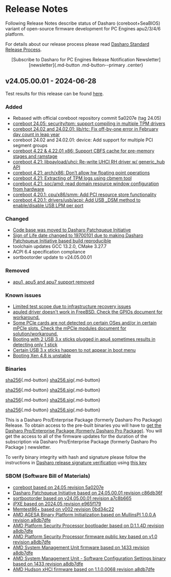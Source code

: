 # Release Notes

Following Release Notes describe status of Dasharo (coreboot+SeaBIOS) variant
of open-source firmware development for PC Engines apu2/3/4/6 platform.

For details about our release process please read
[Dasharo Standard Release Process](../../dev-proc/standard-release-process.md).

<center>
[Subscribe to Dasharo for PC Engines Release Notification Newsletter]
[newsletter]{.md-button .md-button--primary .center}
</center>

</center>

## v24.05.00.01 - 2024-06-28

Test results for this release can be found
[here](https://docs.google.com/spreadsheets/d/1_uRhVo9eYeZONnelymonYp444zYHT_Q_qmJEJ8_XqJc/edit?usp=sharing).

### Added

- Rebased with official coreboot repository commit 5a0207e (tag 24.05)
- [coreboot 24.05: security/tpm: support compiling in multiple TPM drivers](https://doc.coreboot.org/releases/coreboot-24.05-relnotes.html#security-tpm-support-compiling-in-multiple-tpm-drivers)
- [coreboot 24.02 and 24.02.01: lib/rtc: Fix off-by-one error in February day count in leap year](https://doc.coreboot.org/releases/coreboot-24.02-relnotes.html#lib-rtc-fix-off-by-one-error-in-february-day-count-in-leap-year)
- coreboot 24.02 and 24.02.01: device: Add support for multiple PCI segment groups
- [coreboot 4.22 & 4.22.01 x86: Support CBFS cache for pre-memory stages and ramstage](https://doc.coreboot.org/releases/coreboot-4.22-relnotes.html#x86-support-cbfs-cache-for-pre-memory-stages-and-ramstage)
- [coreboot 4.21: libpayload/uhci: Re-write UHCI RH driver w/ generic_hub API](https://doc.coreboot.org/releases/coreboot-4.21-relnotes.html#libpayload-uhci-re-write-uhci-rh-driver-w-generic-hub-api)
- [coreboot 4.21: arch/x86: Don’t allow hw floating point operations](https://doc.coreboot.org/releases/coreboot-4.21-relnotes.html#arch-x86-don-t-allow-hw-floating-point-operations)
- [coreboot 4.21: Extracting of TPM logs using cbmem tool](https://doc.coreboot.org/releases/coreboot-4.21-relnotes.html#extracting-of-tpm-logs-using-cbmem-tool)
- [coreboot 4.21: soc/amd: read domain resource window configuration from hardware](https://doc.coreboot.org/releases/coreboot-4.21-relnotes.html#soc-amd-read-domain-resource-window-configuration-from-hardware)
- [coreboot 4.20.1: cpu/x86/smm: Add PCI resource store functionality](https://doc.coreboot.org/releases/coreboot-4.20.1-relnotes.html#cpu-x86-smm-add-pci-resource-store-functionality)
- [coreboot 4.20.1: drivers/usb/acpi: Add USB _DSM method to enable/disable USB LPM per port](https://doc.coreboot.org/releases/coreboot-4.20.1-relnotes.html#drivers-usb-acpi-add-usb-dsm-method-to-enable-disable-usb-lpm-per-port)

### Changed

- [Code base was moved to Dasharo Patchqueue Initiative](https://github.com/Dasharo/dasharo-pq?tab=readme-ov-file#background)
- [Sign of Life date changed to 19700101 due to making Dasharo Patchqueue Initiative based build reproducible](https://github.com/Dasharo/dasharo-issues/issues/889)
- toolchain updates GCC 13.2.0, CMake 3.27.7
- ACPI 6.4 specification compliance
- sortbootorder update to v24.05.00.01

### Removed

- [apu1, apu5 and apu7 support removed](https://github.com/Dasharo/dasharo-issues/issues/909)

### Known issues

- [Limited test scope due to infrastructure recovery issues](https://github.com/Dasharo/dasharo-issues/issues/914)
- [apuled driver doesn't work in FreeBSD. Check the  GPIOs document for workaround.](https://github.com/pcengines/coreboot/issues/329)
- [Some PCIe cards are not detected on certain OSes and/or in certain mPCIe slots. Check the  mPCIe modules document for solution/workaround.](https://github.com/pcengines/apu2-documentation/issues/115)
- [Booting with 2 USB 3.x sticks plugged in apu4 sometimes results in detecting only 1 stick](https://github.com/pcengines/seabios/issues/30)
- [Certain USB 3.x sticks happen to not appear in boot menu](https://github.com/pcengines/seabios/issues/29)
- [Booting Xen 4.8 is unstable](https://github.com/pcengines/apu2-documentation/issues/109)

### Binaries

[sha256][pcengines_apu2_seabios_v24.05.00.01.rom_hash]{.md-button}
[sha256.sig][pcengines_apu2_seabios_v24.05.00.01.rom_sig]{.md-button}

[sha256][pcengines_apu3_seabios_v24.05.00.01.rom_hash]{.md-button}
[sha256.sig][pcengines_apu3_seabios_v24.05.00.01.rom_sig]{.md-button}

[sha256][pcengines_apu4_seabios_v24.05.00.01.rom_hash]{.md-button}
[sha256.sig][pcengines_apu4_seabios_v24.05.00.01.rom_sig]{.md-button}

[sha256][pcengines_apu6_seabios_v24.05.00.01.rom_hash]{.md-button}
[sha256.sig][pcengines_apu6_seabios_v24.05.00.01.rom_sig]{.md-button}

This is a Dasharo Pro/Enterprise Package (formerly Dasharo Pro Package)
Release. To obtain access to the pre-built binaries you will have to [get the
Dasharo Pro/Enterprise Package (formerly Dasharo Pro Package)](../../ways-you-can-help-us.md#become-a-dasharo-pro-package-subscriber).
You will get the access to all of the firmware updates for the duration of the
subscription via Dasharo Pro/Enterprise Package (formerly Dasharo Pro Package
) newsletter.

To verify binary integrity with hash and signature please follow the
instructions in [Dasharo release signature verification](../../guides/signature-verification.md)
using [this key](https://raw.githubusercontent.com/3mdeb/3mdeb-secpack/master/dasharo/pcengines_apu2/dasharo-release-24.05.00.x-for-pc-engines-signing-key.asc)

### SBOM (Software Bill of Materials)

- [coreboot based on 24.05 revision 5a0207e](https://github.com/coreboot/coreboot/tree/5a0207e)
- [Dasharo Patchqueue Initiative based on 24.05.00.01 revision c86db36f](https://github.com/Dasharo/dasharo-pq/tree/c86db36f)
- [sortbootorder based on v24.05.00.01 revision a7c8b665](https://github.com/pcengines/sortbootorder/tree/a7c8b665)
- [iPXE based on 2024.05 revision e965f179](https://github.com/ipxe/ipxe/tree/e965f179)
- [Memtest86+ based on v002 revision 0bd34c22](https://review.coreboot.org/c/memtest86plus/+/29185)
- [AMD AGESA Binary Platform Initialization based on MullinsPI 1.0.0.A revision a8db7dfe](https://github.com/coreboot/blobs/tree/a8db7dfe/pi/amd/00730F01/FT3b)
- [AMD Platform Security Processor bootloader based on D.1.1.4D revision a8db7dfe](https://github.com/coreboot/blobs/tree/a8db7dfe/southbridge/amd/avalon/PSP/PspBootLoader.Bypass.sbin)
- [AMD Platform Security Processor firmware public key based on v1.0 revision a8db7dfe](https://github.com/coreboot/blobs/tree/a8db7dfe/southbridge/amd/avalon/PSP/AmdPubKey.bin)
- [AMD System Management Unit firmware based on 1433 revision a8db7dfe](https://github.com/coreboot/blobs/tree/a8db7dfe/southbridge/amd/avalon/PSP/SmuFirmware.sbin)
- [AMD System Management Unit - Software Configuration Settings binary based on 1433 revision a8db7dfe](https://github.com/coreboot/blobs/tree/a8db7dfe/southbridge/amd/avalon/PSP/SmuScs.bin)
- [AMD Hudson xHCI firmware based on 1.1.0.0068 revision a8db7dfe](https://github.com/coreboot/blobs/tree/a8db7dfe/southbridge/amd/avalon/xhci.bin)

[newsletter]: https://newsletter.3mdeb.com/subscription/ReBpt3IZY
[pcengines_apu2_seabios_v24.05.00.01.rom_hash]: https://dl.3mdeb.com/open-source-firmware/Dasharo/pcengines_apu2/v24.05.00.01/pcengines_apu2_seabios_v24.05.00.01.rom.sha256
[pcengines_apu2_seabios_v24.05.00.01.rom_sig]: https://dl.3mdeb.com/open-source-firmware/Dasharo/pcengines_apu2/v24.05.00.01/pcengines_apu2_seabios_v24.05.00.01.rom.sha256.sig
[pcengines_apu3_seabios_v24.05.00.01.rom_hash]: https://dl.3mdeb.com/open-source-firmware/Dasharo/pcengines_apu2/v24.05.00.01/pcengines_apu3_seabios_v24.05.00.01.rom.sha256
[pcengines_apu3_seabios_v24.05.00.01.rom_sig]: https://dl.3mdeb.com/open-source-firmware/Dasharo/pcengines_apu2/v24.05.00.01/pcengines_apu3_seabios_v24.05.00.01.rom.sha256.sig
[pcengines_apu4_seabios_v24.05.00.01.rom_hash]: https://dl.3mdeb.com/open-source-firmware/Dasharo/pcengines_apu2/v24.05.00.01/pcengines_apu4_seabios_v24.05.00.01.rom.sha256
[pcengines_apu4_seabios_v24.05.00.01.rom_sig]: https://dl.3mdeb.com/open-source-firmware/Dasharo/pcengines_apu2/v24.05.00.01/pcengines_apu4_seabios_v24.05.00.01.rom.sha256.sig
[pcengines_apu6_seabios_v24.05.00.01.rom_hash]: https://dl.3mdeb.com/open-source-firmware/Dasharo/pcengines_apu2/v24.05.00.01/pcengines_apu6_seabios_v24.05.00.01.rom.sha256
[pcengines_apu6_seabios_v24.05.00.01.rom_sig]: https://dl.3mdeb.com/open-source-firmware/Dasharo/pcengines_apu2/v24.05.00.01/pcengines_apu6_seabios_v24.05.00.01.rom.sha256.sig
